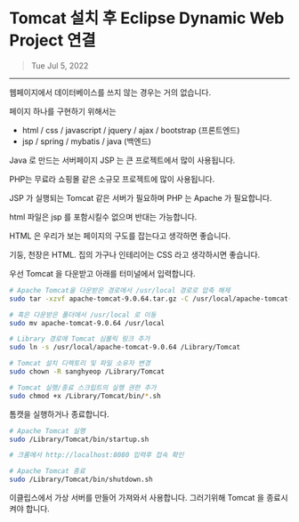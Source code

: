 # Tomcat 설치 후 Eclipse Dynamic Web Project 연결

> Tue Jul 5, 2022

---

웹페이지에서 데이터베이스를 쓰지 않는 경우는 거의 없습니다.

페이지 하나를 구현하기 위해서는 

* html / css / javascript / jquery / ajax / bootstrap (프론트엔드)
* jsp / spring / mybatis / java (백엔드)



Java 로 만드는 서버페이지 JSP 는 큰 프로젝트에서 많이 사용됩니다.

PHP는 무료라 쇼핑몰 같은 소규모 프로젝트에 많이 사용됩니다.

JSP 가 실행되는 Tomcat 같은 서버가 필요하며 PHP 는 Apache 가 필요합니다.

html 파일은 jsp 를 포함시킬수 없으며 반대는 가능합니다.



HTML 은 우리가 보는 페이지의 구도를 잡는다고 생각하면 좋습니다.

기둥, 천장은 HTML. 집의 가구나 인테리어는 CSS 라고 생각하시면 좋습니다.



우선 Tomcat 을 다운받고 아래를 터미널에서 입력합니다.

```bash
# Apache Tomcat을 다운받은 경로에서 /usr/local 경로로 압축 해제
sudo tar -xzvf apache-tomcat-9.0.64.tar.gz -C /usr/local/apache-tomcat-9.0.64

# 혹은 다운받은 폴더에서 /usr/local 로 이동
sudo mv apache-tomcat-9.0.64 /usr/local

# Library 경로에 Tomcat 심볼릭 링크 추가
sudo ln -s /usr/local/apache-tomcat-9.0.64 /Library/Tomcat  

# Tomcat 설치 디렉토리 및 파일 소유자 변경 
sudo chown -R sanghyeop /Library/Tomcat  

# Tomcat 실행/종료 스크립트의 실행 권한 추가
sudo chmod +x /Library/Tomcat/bin/*.sh 
```



톰캣을 실행하거나 종료합니다.

```bash
# Apache Tomcat 실행
sudo /Library/Tomcat/bin/startup.sh

# 크롬에서 http://localhost:8080 입력후 접속 확인

# Apache Tomcat 종료
sudo /Library/Tomcat/bin/shutdown.sh
```



이클립스에서 가상 서버를 만들어 가져와서 사용합니다. 그러기위해 Tomcat 을 종료시켜야 합니다.